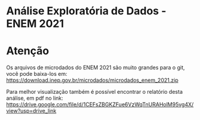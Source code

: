 # Análise Exploratória de Dados - ENEM 2021

# Atenção

Os arquivos de microdados do ENEM 2021 são muito grandes para o git, você pode baixa-los em:\
https://download.inep.gov.br/microdados/microdados_enem_2021.zip

Para melhor visualização também é possível encontrar o relatório desta análise, em pdf no link:\
https://drive.google.com/file/d/1CEFsZBGKZFue6VzWqTnURAHolM95vg4X/view?usp=drive_link
